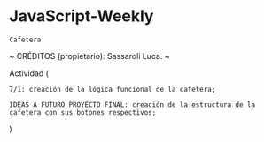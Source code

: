 # JavaScript-Weekly
    Cafetera

~ CRÉDITOS (propietario): Sassaroli Luca. ~

Actividad (

    7/1: creación de la lógica funcional de la cafetera;

    IDEAS A FUTURO PROYECTO FINAL: creación de la estructura de la cafetera con sus botones respectivos;
)


